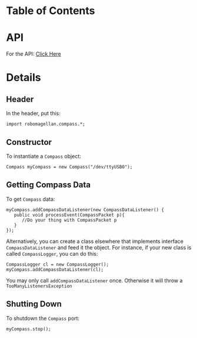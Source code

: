 # Table of Contents #


# API #
For the API: [Click Here](http://robomagellan.caltech.edu/api/compass/javadoc/)

# Details #

## Header ##
In the header, put this:
```
import robomagellan.compass.*;
```

## Constructor ##
To instantiate a `Compass` object:
```
Compass myCompass = new Compass("/dev/ttyUSB0");
```

## Getting Compass Data ##
To get `Compass` data:
```
myCompass.addCompassDataListener(new CompassDataListener() {
   public void processEvent(CompassPacket p){
      //Do your thing with CompassPacket p
   }
});
```

Alternatively, you can create a class elsewhere that implements interface `CompassDataListener` and feed it the object. For instance, if your new class is called `CompassLogger`, you can do this:

```
CompassLogger cl = new CompassLogger();
myCompass.addCompassDataListener(cl);
```

You may only call `addCompassDataListener` once. Otherwise it will throw a `TooManyListenersException`

## Shutting Down ##
To shutdown the `Compass` port:
```
myCompass.stop();
```